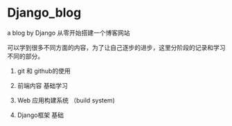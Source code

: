 # Django_blog
a blog by Django 
从零开始搭建一个博客网站 


可以学到很多不同方面的内容，为了让自己逐步的进步，这里分阶段的记录和学习不同的部分。

1. git 和 github的使用

2. 前端内容 基础学习  

3. Web 应用构建系统  （build system) 

4. Django框架 基础 
